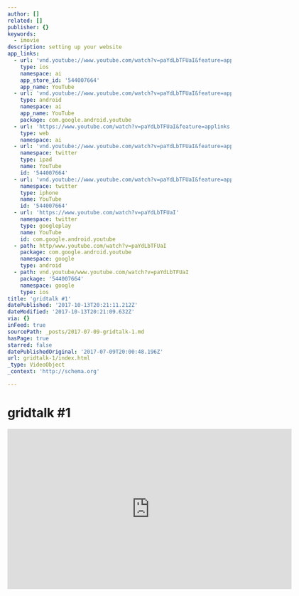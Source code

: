 ```yaml
---
author: []
related: []
publisher: {}
keywords:
  - imovie
description: setting up your website
app_links:
  - url: 'vnd.youtube://www.youtube.com/watch?v=paYdLbTFUaI&feature=applinks'
    type: ios
    namespace: ai
    app_store_id: '544007664'
    app_name: YouTube
  - url: 'vnd.youtube://www.youtube.com/watch?v=paYdLbTFUaI&feature=applinks'
    type: android
    namespace: ai
    app_name: YouTube
    package: com.google.android.youtube
  - url: 'https://www.youtube.com/watch?v=paYdLbTFUaI&feature=applinks'
    type: web
    namespace: ai
  - url: 'vnd.youtube://www.youtube.com/watch?v=paYdLbTFUaI&feature=applinks'
    namespace: twitter
    type: ipad
    name: YouTube
    id: '544007664'
  - url: 'vnd.youtube://www.youtube.com/watch?v=paYdLbTFUaI&feature=applinks'
    namespace: twitter
    type: iphone
    name: YouTube
    id: '544007664'
  - url: 'https://www.youtube.com/watch?v=paYdLbTFUaI'
    namespace: twitter
    type: googleplay
    name: YouTube
    id: com.google.android.youtube
  - path: http/www.youtube.com/watch?v=paYdLbTFUaI
    package: com.google.android.youtube
    namespace: google
    type: android
  - path: vnd.youtube/www.youtube.com/watch?v=paYdLbTFUaI
    package: '544007664'
    namespace: google
    type: ios
title: 'gridtalk #1'
datePublished: '2017-10-13T20:21:11.212Z'
dateModified: '2017-10-13T20:21:09.632Z'
via: {}
inFeed: true
sourcePath: _posts/2017-07-09-gridtalk-1.md
hasPage: true
starred: false
datePublishedOriginal: '2017-07-09T20:00:48.196Z'
url: gridtalk-1/index.html
_type: VideoObject
_context: 'http://schema.org'

---
```

# gridtalk \#1

<iframe src="https://cdn.embedly.com/widgets/media.html?src=https%3A%2F%2Fwww.youtube.com%2Fembed%2FpaYdLbTFUaI%3Ffeature%3Doembed&amp;url=http%3A%2F%2Fwww.youtube.com%2Fwatch%3Fv%3DpaYdLbTFUaI&amp;image=https%3A%2F%2Fi.ytimg.com%2Fvi%2FpaYdLbTFUaI%2Fhqdefault.jpg&amp;key=a715cf41cc93453ca338d350cd26f87b&amp;type=text%2Fhtml&amp;schema=youtube" width="640" height="360" scrolling="no" frameborder="0" allowfullscreen="" style=""></iframe>